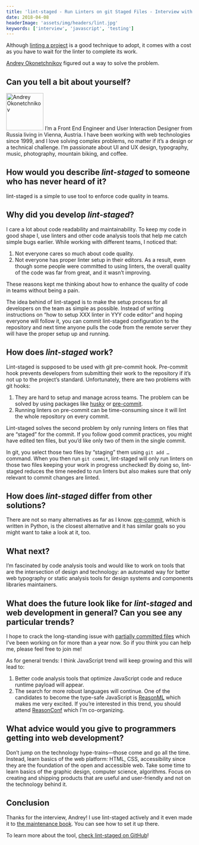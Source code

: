 ```yaml
---
title: 'lint-staged - Run Linters on git Staged Files - Interview with Andrey Okonetchnikov'
date: 2018-04-08
headerImage: 'assets/img/headers/lint.jpg'
keywords: ['interview', 'javascript', 'testing']
---
```


Although [linting a project](/maintenance/code-quality/linting/) is a good technique to adopt, it comes with a cost as you have to wait for the linter to complete its work.

[Andrey Okonetchnikov](https://twitter.com/okonetchnikov) figured out a way to solve the problem.

## Can you tell a bit about yourself?
<p>
<span class="author">
  <img src="https://www.gravatar.com/avatar/69bb6b30cd7b682ba5d5a1f352e6862a?s=200" alt="Andrey Okonetchnikov" class="author" width="100" height="100" />
</span>
I’m a Front End Engineer and User Interaction Designer from Russia living in Vienna, Austria. I have been working with web technologies since 1999, and I love solving complex problems, no matter if it’s a design or a technical challenge. I’m passionate about UI and UX design, typography, music, photography, mountain biking, and coffee.
</p>

## How would you describe *lint-staged* to someone who has never heard of it?

lint-staged is a simple to use tool to enforce code quality in teams.

## Why did you develop *lint-staged*?

I care a lot about code readability and maintainability. To keep my code in good shape I, use linters and other code analysis tools that help me catch simple bugs earlier. While working with different teams, I noticed that:

1. Not everyone cares so much about code quality.
2. Not everyone has proper linter setup in their editors. As a result, even though some people were committed to using linters, the overall quality of the code was far from great, and it wasn’t improving.

These reasons kept me thinking about how to enhance the quality of code in teams without being a pain.

The idea behind of lint-staged is to make the setup process for all developers on the team as simple as possible. Instead of writing instructions on “how to setup XXX linter in YYY code editor” and hoping everyone will follow it, you can commit lint-staged configuration to the repository and next time anyone pulls the code from the remote server they will have the proper setup up and running.

## How does *lint-staged* work?

Lint-staged is supposed to be used with git pre-commit hook. Pre-commit hook prevents developers from submitting their work to the repository if it’s not up to the project’s standard. Unfortunately, there are two problems with git hooks:

1. They are hard to setup and manage across teams. The problem can be solved by using packages like [husky](https://www.npmjs.com/package/husky) or [pre-commit](https://www.npmjs.com/package/pre-commit).
2. Running linters on pre-commit can be time-consuming since it will lint the whole repository on every commit.

Lint-staged solves the second problem by only running linters on files that are “staged” for the commit. If you follow good commit practices, you might have edited ten files, but you’d like only two of them in the single commit.

In git, you select those two files by “staging” them using `git add …` command. When you then run `git commit`, lint-staged will only run linters on those two files keeping your work in progress unchecked! By doing so, lint-staged reduces the time needed to run linters but also makes sure that only relevant to commit changes are linted.

## How does *lint-staged* differ from other solutions?

There are not so many alternatives as far as I know. [pre-commit](https://pre-commit.com), which is written in Python, is the closest alternative and it has similar goals so you might want to take a look at it, too.

## What next?

I’m fascinated by code analysis tools and would like to work on tools that are the intersection of design and technology: an automated way for better web typography or static analysis tools for design systems and components libraries maintainers.

## What does the future look like for *lint-staged* and web development in general? Can you see any particular trends?

I hope to crack the long-standing issue with [partially committed files](https://github.com/okonet/lint-staged/issues/62) which I’ve been working on for more than a year now. So if you think you can help me, please feel free to join me!

As for general trends: I think JavaScript trend will keep growing and this will lead to:

1. Better code analysis tools that optimize JavaScript code and reduce runtime payload will appear.
2. The search for more robust languages will continue. One of the candidates to become the type-safe JavaScript is [ReasonML](https://reasonml.github.io) which makes me very excited. If you’re interested in this trend, you should attend [ReasonConf](https://www.reason-conf.com) which I’m co-organizing.

## What advice would you give to programmers getting into web development?

Don’t jump on the technology hype-trains—those come and go all the time. Instead, learn basics of the web platform: HTML, CSS, accessibility since they are the foundation of the open and accessible web. Take some time to learn basics of the graphic design, computer science, algorithms. Focus on creating and shipping products that are useful and user-friendly and not on the technology behind it.

## Conclusion

Thanks for the interview, Andrey! I use lint-staged actively and it even made it to [the maintenance book](https://survivejs.com/maintenance/infrastructure/automation/). You can see how to set it up there.

To learn more about the tool, [check lint-staged on GitHub](https://github.com/okonet/lint-staged)!
